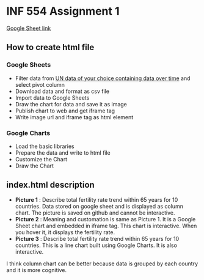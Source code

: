 # INF 554 Assignment 1

[Google Sheet link](https://docs.google.com/spreadsheets/d/1ZsgJACSeLJUy-GQl3cqGvm0-9brEQObaqcAcRcSCD2c/edit#gid=1297915953)

## How to create html file
### Google Sheets
- Filter data from [UN data of your choice containing data over time](http://data.un.org) and  select pivot column
- Download data and format as csv file
- Import data to Google Sheets
- Draw the chart for data and save it as image
- Publish chart to web and get iframe tag
- Write image url and iframe tag as html element

### Google Charts
- Load the basic libraries
- Prepare the data and write to html file
- Customize the Chart
- Draw the Chart

## index.html description

-  **Picture 1** : Describe total fertility rate trend within 65 years for 10 countries. Data stored on google sheet and is displayed as column chart. The picture is saved on github and cannot be interactive.
-  **Picture 2** : Meaning and customation is same as Picture 1. It is a Google Sheet chart and embedded in iframe tag. This chart is interactive. When you hover it, it displays the fertility rate.
-  **Picture 3** : Describe total fertility rate trend within 65 years for 10 countries. This is a line chart built using Google Charts. It is also interactive.


I think column chart can be better because data is grouped by each country and it is more cognitive. 

 